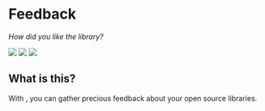 # Feedback

*How did you like the library?*

![](https://feedback-service-prod.herokuapp.com/badges/summary/kimmobrunfeldt/feedback.svg?i=bust-cache)
[![](https://feedback-service-prod.herokuapp.com/badges/thumbs-up/kimmobrunfeldt/feedback.svg)](https://feedback-service-prod.herokuapp.com/positive?target=kimmobrunfeldt/feedback) [![](https://feedback-service-prod.herokuapp.com/badges/thumbs-down/kimmobrunfeldt/feedback.svg)](https://feedback-service-prod.herokuapp.com/negative?target=kimmobrunfeldt/feedback)



## What is this?

With <feedback service>, you can gather precious feedback about your open source libraries.
